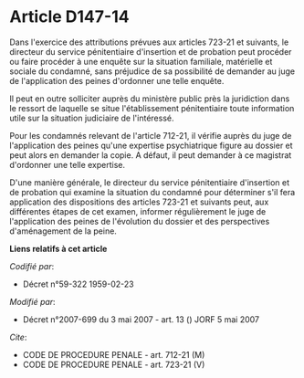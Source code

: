 # Article D147-14

Dans l'exercice des attributions prévues aux articles 723-21 et suivants, le directeur du service pénitentiaire d'insertion
et de probation peut procéder ou faire procéder à une enquête sur la situation familiale, matérielle et sociale du condamné,
sans préjudice de sa possibilité de demander au juge de l'application des peines d'ordonner une telle enquête.

Il peut en outre solliciter auprès du ministère public près la juridiction dans le ressort de laquelle se situe
l'établissement pénitentiaire toute information utile sur la situation judiciaire de l'intéressé.

Pour les condamnés relevant de l'article 712-21, il vérifie auprès du juge de l'application des peines qu'une expertise
psychiatrique figure au dossier et peut alors en demander la copie. A défaut, il peut demander à ce magistrat d'ordonner une
telle expertise.

D'une manière générale, le directeur du service pénitentiaire d'insertion et de probation qui examine la situation du
condamné pour déterminer s'il fera application des dispositions des articles 723-21 et suivants peut, aux différentes étapes
de cet examen, informer régulièrement le juge de l'application des peines de l'évolution du dossier et des perspectives
d'aménagement de la peine.

**Liens relatifs à cet article**

_Codifié par_:

  - Décret n°59-322 1959-02-23

_Modifié par_:

  - Décret n°2007-699 du 3 mai 2007 - art. 13 () JORF 5 mai 2007

_Cite_:

  - CODE DE PROCEDURE PENALE - art. 712-21 (M)
  - CODE DE PROCEDURE PENALE - art. 723-21 (V)

